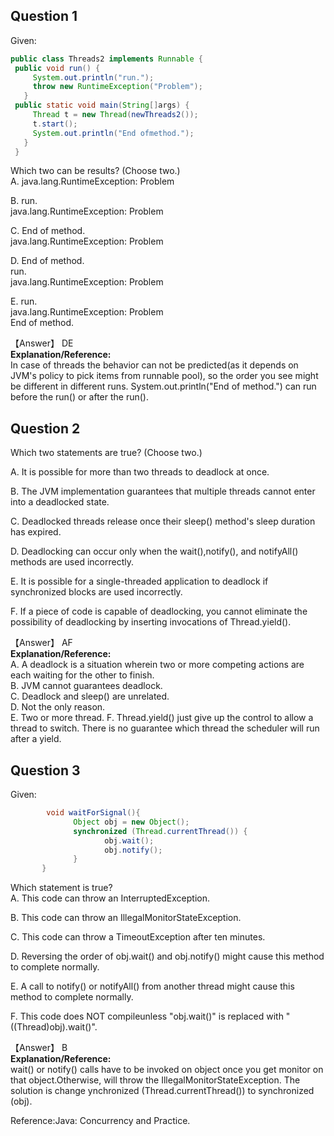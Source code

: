 ## Question 1
Given:  
```Java
public class Threads2 implements Runnable {
 public void run() {
     System.out.println("run.");
     throw new RuntimeException("Problem");
   }
 public static void main(String[]args) {
     Thread t = new Thread(newThreads2());
     t.start();
     System.out.println("End ofmethod.");
   }
 }
```
 Which two can be results? (Choose two.)  
 A. java.lang.RuntimeException: Problem  
 
 B. run.  
    java.lang.RuntimeException: Problem  
    
 C. End of method.  
    java.lang.RuntimeException: Problem  
    
 D. End of method.  
    run.  
    java.lang.RuntimeException: Problem  
    
 E. run.  
    java.lang.RuntimeException: Problem  
    End of method.  

【Answer】 DE  
**Explanation/Reference:**  
In case of threads the behavior can not be predicted(as it depends on JVM's policy to pick items from runnable pool), so the order you see might be different in different runs. System.out.println("End of method.") can run before the run() or after the run().  

## Question 2

Which two statements are true? (Choose two.)  

A. It is possible for more than two threads to deadlock at once.  

B. The JVM implementation guarantees that multiple threads cannot enter into a deadlocked state.  

C. Deadlocked threads release once their sleep() method's sleep duration has expired.  

D. Deadlocking can occur only when the wait(),notify(), and notifyAll() methods are used incorrectly.  

E. It is possible for a single-threaded application to deadlock if synchronized blocks are used incorrectly.  

F. If a piece of code is capable of deadlocking, you cannot eliminate the possibility of deadlocking by inserting invocations of Thread.yield().  

【Answer】 AF  
**Explanation/Reference:**  
A. A deadlock is a situation wherein two or more competing actions are each waiting for the other to finish.  
B. JVM cannot guarantees deadlock.  
C. Deadlock and sleep() are unrelated.  
D. Not the only reason.  
E. Two or more thread.
F. Thread.yield() just give up the control to allow a thread to switch. There is no guarantee which thread the scheduler will run after a yield.  

## Question 3
Given:
```java
        void waitForSignal(){
              Object obj = new Object();
              synchronized (Thread.currentThread()) {
                     obj.wait();
                     obj.notify();
              }
       }
```
Which statement is true?  
A. This code can throw an InterruptedException.  

B. This code can throw an IllegalMonitorStateException.  

C. This code can throw a TimeoutException after ten minutes.  

D. Reversing the order of obj.wait() and obj.notify() might cause this method to complete normally.  

E. A call to notify() or notifyAll() from another thread might cause this method to complete normally.  

F. This code does NOT compileunless "obj.wait()" is replaced with "((Thread)obj).wait()".  

【Answer】 B  
**Explanation/Reference:**  
wait() or notify() calls have to be invoked on object once you get monitor on that object.Otherwise, will throw the IllegalMonitorStateException. The solution is change ynchronized (Thread.currentThread()) to synchronized (obj).  


Reference:Java: Concurrency and Practice.


